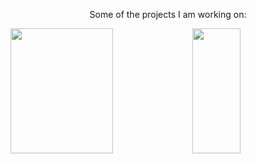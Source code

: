 <div align="center">
  <p>Some of the projects I am working on:</p>
</div>
<!-- div style="display: flex; justify-content: space-between; width: 100%">
  <!-- This is misleading because most of the work is in privaate repos, need to set up an instance -->
  <img src="https://github-readme-stats.vercel.app/api?username=jhsware&include_all_commits=true&hide=rank&show_icons=true&theme=transparent" style="width: 57%; height: 200px;"/>
  <img src="https://github-readme-stats.vercel.app/api/top-langs/?username=jhsware&langs_count=8&layout=compact&show_icons=true&theme=transparent" style="width: 39%; height: 200px;"/>
</div -->
